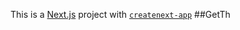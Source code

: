 This is a [Next.js](https://nextjs.org/) project
with [`createnext-app`](https://github.com/vercel/et.js/tree/caary/pckages/reaenet-ap)
##GetTh
